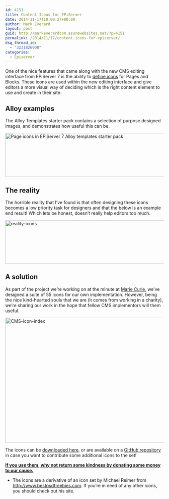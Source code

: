 ```yaml
---
id: 4151
title: Content Icons for EPiServer
date: 2014-11-17T10:00:27+00:00
author: Mark Everard
layout: post
guid: http://markeverardcom.azurewebsites.net/?p=4151
permalink: /2014/11/17/content-icons-for-episerver/
dsq_thread_id:
  - "3231826008"
categories:
  - Episerver
---
```

One of the nice features that came along with the new CMS editing interface from EPiServer 7 is the ability to <a title="Attributes in EPiServer 7 " href="http://world.episerver.com/Documentation/Items/Developers-Guide/EPiServer-CMS/7/Content/Pages-and-Blocks/Attributes/#ImageUrl" target="_blank">define icons</a> for Pages and Blocks. These icons are used within the new editing interface and give editors a more visual way of deciding which is the right content element to use and create in their site.

## Alloy examples

The Alloy Templates starter pack contains a selection of purpose designed images, and demonstrates how useful this can be.

<img class="aligncenter wp-image-4182 size-full" src="http://www.markeverard.com/wp-content/uploads/2014/11/alloy-icons.jpg" sizes="(max-width: 800px) 100vw, 800px" srcset="http://www.markeverard.com/wp-content/uploads/2014/11/alloy-icons-300x52.jpg 300w, http://www.markeverard.com/wp-content/uploads/2014/11/alloy-icons.jpg 800w" alt="Page icons in EPiServer 7 Alloy templates starter pack" width="800" height="139" /> 

## The reality

The horrible reality that I’ve found is that often designing these icons becomes a low priority task for designers and that the below is an example end result! Which lets be honest, doesn’t really help editors too much.

<img class="aligncenter wp-image-4192 size-full" src="http://www.markeverard.com/wp-content/uploads/2014/11/reality-icons.jpg" alt="reality-icons" width="800" height="138" /> 

## A solution

As part of the project we’re working on at the minute at <a title="Marie Curie on GitHub" href="https://github.com/mariecurieorguk" target="_blank">Marie Curie</a>, we’ve designed a suite of 55 icons for our own implementation. However, being the nice kind-hearted souls that we are (it comes from working in a charity), we’re sharing our work in the hope that fellow CMS implementors will them useful.

<img class="aligncenter wp-image-4232 size-full" src="http://www.markeverard.com/wp-content/uploads/2014/11/CMS-icon-index2.png" sizes="(max-width: 600px) 100vw, 600px" srcset="http://www.markeverard.com/wp-content/uploads/2014/11/CMS-icon-index2-300x198.png 300w, http://www.markeverard.com/wp-content/uploads/2014/11/CMS-icon-index2.png 600w" alt="CMS-icon-index" width="600" height="396" /> 

The icons can be <a title="Download EpiServer interface icons" href="http://www.markeverard.com/wp-content/uploads/2014/11/episerver-interface-icons.zip" target="_blank">downloaded here</a>, or are available on a <a title="Episerver interface icons on GitHub" href="https://github.com/mariecurieorguk/episerver-interface-icons" target="_blank">GitHub repository</a> in case you want to contribute some additional icons to the set!

<a title="Donate today and help us nurse someone in their final days." href="http://www.mariecurie.org.uk/donate" target="_blank"><strong>If you use them, why not return some kindness by donating some money to our cause.</strong></a>

* The icons are a derivative of an icon set by Michael Reimer from <a title="Best PSD freebies" href="http://www.bestpsdfreebies.com" target="_blank">http://www.bestpsdfreebies.com</a>. If you’re in need of any other icons, you should check out his site.